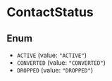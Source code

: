 # ContactStatus

## Enum

- `ACTIVE` (value: `"ACTIVE"`)
- `CONVERTED` (value: `"CONVERTED"`)
- `DROPPED` (value: `"DROPPED"`)
